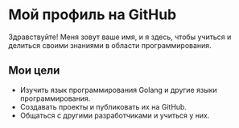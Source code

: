 # Мой профиль на GitHub

Здравствуйте! Меня зовут ваше имя, и я здесь, чтобы учиться и делиться своими знаниями в области программирования.

## Мои цели

- Изучить язык программирования Golang и другие языки программирования.
- Создавать проекты и публиковать их на GitHub.
- Общаться с другими разработчиками и учиться у них.
